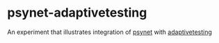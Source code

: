 # psynet-adaptivetesting
An experiment that illustrates integration of [psynet](https://gitlab.com/PsyNetDev/PsyNet) with [adaptivetesting](https://github.com/condecon/adaptivetesting)
